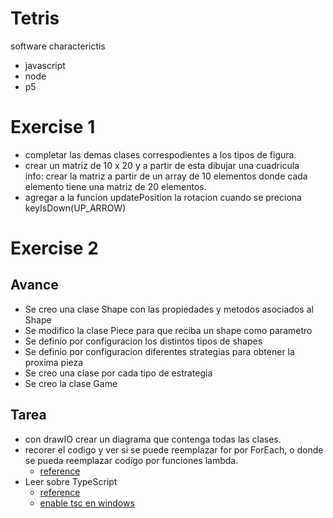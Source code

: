 # Tetris
software characterictis
- javascript
- node
- p5

# Exercise 1
* completar las demas clases correspodientes a los tipos de figura.
* crear un matriz de 10 x 20  y a partir de esta dibujar una cuadricula  
     info: crear la matriz a partir de un array de 10 elementos donde cada elemento tiene una matriz de 20 elementos. 
* agregar a la funcion updatePosition la rotacion cuando se preciona keyIsDown(UP_ARROW) 

# Exercise 2
## Avance
* Se creo una clase Shape con las propiedades y metodos asociados al Shape
* Se modifico la clase Piece para que reciba un shape como parametro
* Se definio por configuracion los distintos tipos de shapes
* Se definio por configuracion diferentes strategias para obtener la proxima pieza
* Se creo una clase por cada tipo de estrategia
* Se creo la clase Game     
## Tarea

* con drawIO crear un diagrama que contenga todas las clases.
* recorer el codigo y ver si se puede reemplazar for por ForEach, o donde se pueda reemplazar codigo por funciones lambda.
  - [reference](https://lenguajejs.com/javascript/caracteristicas/array-functions/)
* Leer sobre TypeScript
  - [reference](https://softwarecrafters.io/typescript/typescript-tutorial-javascript-introduccion) 
  - [enable tsc en windows](https://www.youtube.com/watch?v=hMtmLTsxdAM) 


